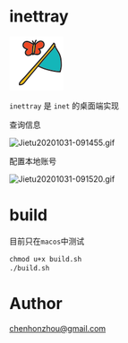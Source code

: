 # inettray

![](./icon/icon_96.png)

`inettray` 是 `inet` 的桌面端实现

查询信息

![Jietu20201031-091455.gif](https://i.loli.net/2020/10/31/pLNUbKcXkjHC5YG.gif)

配置本地账号

![Jietu20201031-091520.gif](https://i.loli.net/2020/10/31/qnf16w4MaomLpeG.gif)

# build

目前只在`macos`中测试

```
chmod u+x build.sh
./build.sh
```

# Author

chenhonzhou@gmail.com